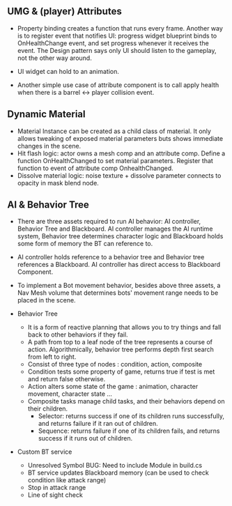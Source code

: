 



##  **UMG & (player) Attributes**

- Property binding creates a function that runs every frame.  Another way is to register event that notifies UI:  progress widget blueprint binds to OnHealthChange event, and set progress whenever it receives the event. The Design pattern says only UI should listen to the gameplay, not the other way around.

- UI widget can hold to an animation.

- Another simple use case of attribute component is to call apply health when there is a barrel <-> player collision event.



## Dynamic Material

- Material Instance can be created as a child class of material. It only allows tweaking of exposed material parameters buts shows immediate changes in the scene.
- Hit flash logic:  actor owns a mesh comp and an attribute comp. Define a function OnHealthChanged to set material parameters. Register that function to event of attribute comp OnhealthChanged.
- Dissolve material logic:  noise texture + dissolve parameter connects to opacity in mask blend node.



## AI & Behavior Tree

- There are three assets required to run AI behavior: AI controller, Behavior Tree and Blackboard. AI controller manages the AI runtime system, Behavior tree determines character logic and Blackboard holds some form of memory the BT can reference to.
- AI controller holds reference to a behavior tree and Behavior tree references a Blackboard. AI controller has direct access to Blackboard Component.

- To implement a Bot movement behavior, besides above three assets, a Nav Mesh volume that determines bots' movement range needs to be placed in the scene.
- Behavior Tree
  - It is a form of reactive planning that allows you to try things and fall back to other behaviors if they fail.
  - A path from top to a leaf node of the tree represents a course of action. Algorithmically, behavior tree performs depth first search from left to right.
  - Consist of three type of nodes : condition, action, composite
  - Condition tests some property of game, returns true if test is met and return false otherwise.
  -  Action alters some state of the game : animation, character movement, character state ...
  - Composite tasks manage child tasks, and their behaviors depend on their children.
    - Selector: returns success if one of its children runs successfully, and returns failure if it ran out of children.
    - Sequence: returns failure if one of its children fails, and returns success if it runs out of children.

- Custom BT service
  - Unresolved Symbol BUG: Need to include Module in build.cs
  - BT service updates Blackboard memory (can be used to check condition like attack range)
  - Stop in attack range
  - Line of sight check